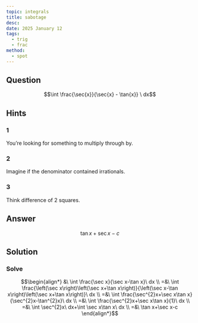 ```yaml
---
topic: integrals
title: sabotage
desc: 
date: 2025 January 12
tags:
  - trig
  - frac
method:
  - spot
---
```



## Question
```math
\int
  \frac{\sec{x}}{\sec{x} - \tan{x}}
\ dx
```


## Hints

### 1
You’re looking for something to multiply through by.

### 2
Imagine if the denominator contained irrationals.

### 3
Think difference of 2 squares.


## Answer
```math
\tan{x} + \sec{x} - c
```


## Solution

### Solve
```math
\begin{align*}
  &\ \int \frac{\sec x}{\sec x-\tan x}\ dx
  \\ =&\ \int \frac{\left(\sec x\right)\left(\sec x+\tan x\right)}{\left(\sec x-\tan x\right)\left(\sec x+\tan x\right)}\ dx
  \\ =&\ \int \frac{\sec^{2}x+\sec x\tan x}{\sec^{2}x-\tan^{2}x}\ dx
  \\ =&\ \int \frac{\sec^{2}x+\sec x\tan x}{1}\ dx
  \\ =&\ \int \sec^{2}x\ dx+\int \sec x\tan x\ dx
  \\ =&\ \tan x+\sec x-c
\end{align*}
```
